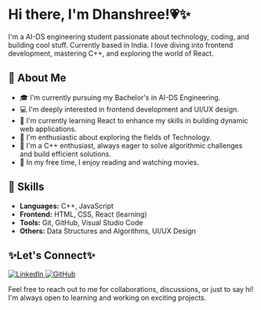# Hi there, I'm Dhanshree!💗✨

I'm a AI-DS engineering student passionate about technology, coding, and building cool stuff. Currently based in India. I love diving into frontend development, mastering C++, and exploring the world of React.

## 🚀 About Me

- 🎓 I'm currently pursuing my Bachelor's in AI-DS Engineering.
- 💻 I'm deeply interested in frontend development and UI/UX design.
- 🌱 I'm currently learning React to enhance my skills in building dynamic web applications.
- 🔬 I'm enthusiastic about exploring the fields of Technology.
- 🤖 I'm a C++ enthusiast, always eager to solve algorithmic challenges and build efficient solutions.
- 🎨 In my free time, I enjoy reading and watching movies.

## 🔧 Skills

- **Languages:** C++, JavaScript
- **Frontend:** HTML, CSS, React (learning)
- **Tools:** Git, GitHub, Visual Studio Code
- **Others:** Data Structures and Algorithms, UI/UX Design

<!---## 🌟 Projects

- **Project 1:** [Portfolio Website](#) - My personal website showcasing my projects and skills.
- **Project 2:** [Weather App](#) - A web application to fetch and display weather information using React.
- **Project 3:** [C++ Algorithms](#) - Collection of algorithms implemented in C++.
-->
## ✨Let's Connect✨

<div>
  <a href="https://www.linkedin.com/in/dhanshree-gaikwad-52137b245/" target="_blank">
    <img src="https://img.shields.io/badge/-LinkedIn-blue?style=flat&logo=linkedin" alt="LinkedIn">
  </a>
  <a href="https://github.com/1dhanshree" target="_blank">
    <img src="https://img.shields.io/badge/-GitHub-black?style=flat&logo=github" alt="GitHub">
  </a>
  <!--
  <a href="#" target="_blank">
    <img src="https://img.shields.io/badge/-Portfolio-orange?style=flat&logo=web" alt="Portfolio">
  </a>
  -->
</div>

Feel free to reach out to me for collaborations, discussions, or just to say hi! I'm always open to learning and working on exciting projects.

<!--
**1dhanshree/1dhanshree** is a ✨ _special_ ✨ repository because its `README.md` (this file) appears on your GitHub profile.

Here are some ideas to get you started:

- 🔭 I’m currently working on ...
- 🌱 I’m currently learning ...
- 👯 I’m looking to collaborate on ...
- 🤔 I’m looking for help with ...
- 💬 Ask me about ...
- 📫 How to reach me: ...
- 😄 Pronouns: ...
- ⚡ Fun fact: ...
-->
